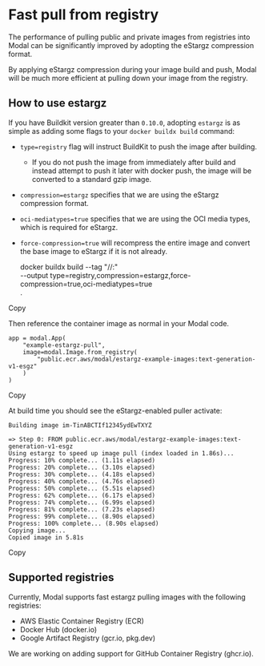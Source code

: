 # Fast pull from registry

The performance of pulling public and private images from registries into
Modal can be significantly improved by adopting the eStargz compression
format.

By applying eStargz compression during your image build and push, Modal will
be much more efficient at pulling down your image from the registry.

## How to use estargz

If you have Buildkit version greater than `0.10.0`, adopting `estargz` is as
simple as adding some flags to your `docker buildx build` command:

  * `type=registry` flag will instruct BuildKit to push the image after building. 
    * If you do not push the image from immediately after build and instead attempt to push it later with docker push, the image will be converted to a standard gzip image.
  * `compression=estargz` specifies that we are using the eStargz compression format.
  * `oci-mediatypes=true` specifies that we are using the OCI media types, which is required for eStargz.
  * `force-compression=true` will recompress the entire image and convert the base image to eStargz if it is not already.

    
    
    docker buildx build --tag "<registry>/<namespace>/<repo>:<version>" \
    --output type=registry,compression=estargz,force-compression=true,oci-mediatypes=true \
    .

Copy

Then reference the container image as normal in your Modal code.

    
    
    app = modal.App(
        "example-estargz-pull",
        image=modal.Image.from_registry(
            "public.ecr.aws/modal/estargz-example-images:text-generation-v1-esgz"
        )
    )

Copy

At build time you should see the eStargz-enabled puller activate:

    
    
    Building image im-TinABCTIf12345ydEwTXYZ
    
    => Step 0: FROM public.ecr.aws/modal/estargz-example-images:text-generation-v1-esgz
    Using estargz to speed up image pull (index loaded in 1.86s)...
    Progress: 10% complete... (1.11s elapsed)
    Progress: 20% complete... (3.10s elapsed)
    Progress: 30% complete... (4.18s elapsed)
    Progress: 40% complete... (4.76s elapsed)
    Progress: 50% complete... (5.51s elapsed)
    Progress: 62% complete... (6.17s elapsed)
    Progress: 74% complete... (6.99s elapsed)
    Progress: 81% complete... (7.23s elapsed)
    Progress: 99% complete... (8.90s elapsed)
    Progress: 100% complete... (8.90s elapsed)
    Copying image...
    Copied image in 5.81s

Copy

## Supported registries

Currently, Modal supports fast estargz pulling images with the following
registries:

  * AWS Elastic Container Registry (ECR)
  * Docker Hub (docker.io)
  * Google Artifact Registry (gcr.io, pkg.dev)

We are working on adding support for GitHub Container Registry (ghcr.io).


